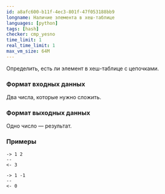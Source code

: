 ```yaml
---
id: a8afc600-b11f-4ec3-801f-47f053188bb9
longname: Наличие элемента в хеш-таблице
languages: [python]
tags: [hash]
checker: cmp_yesno
time_limit: 1
real_time_limit: 1
max_vm_size: 64M
---
```



Определить, есть ли элемент в хеш-таблице с цепочками.

### Формат входных данных

Два числа, которые нужно сложить.

### Формат выходных данных

Одно число — результат.

### Примеры

```
-> 1 2
--
<- 3
```

```
-> 1 -1
--
<- 0
```
